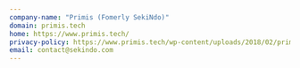 ```yaml
---
company-name: "Primis (Fomerly SekiNdo)"
domain: primis.tech
home: https://www.primis.tech/
privacy-policy: https://www.primis.tech/wp-content/uploads/2018/02/primisPrivacyPolicy2018.pdf
email: contact@sekindo.com
---
```




